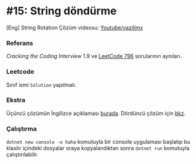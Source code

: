 # #15: String döndürme

[Eng] String Rotation
Çözüm videosu: [Youtube/yazilimx](https://youtu.be/-vKEUpch5m8)

### Referans

_Cracking the Coding Interview_ 1.9 ve [LeetCode 796](https://leetcode.com/problems/rotate-string/) sorularının aynıları.

### Leetcode

Sınıf ismi `Solution` yapılmalı.

### Ekstra

Üçüncü çözümün İngilizce açıklaması [burada](https://leetcode.com/problems/rotate-string/solution/). Dördüncü çözüm için [bkz](https://www.youtube.com/watch?v=JoF0Z7nVSrA).

### Çalıştırma

`dotnet new console -o haha` komutuyla bir console uygulaması başlatıp bu klasör içindeki dosyalar oraya kopyalandıktan sonra `dotnet run` komutuyla çalıştırılabilir.
